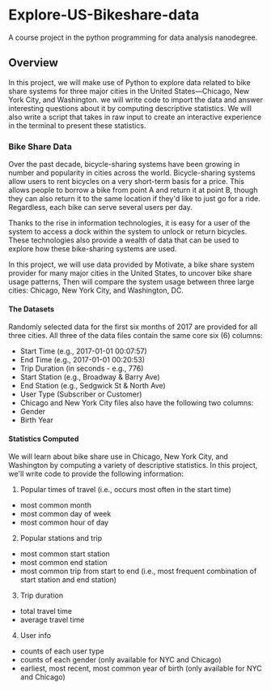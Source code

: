 # Explore-US-Bikeshare-data
A course project in the python programming for data analysis nanodegree.
## Overview
In this project, we will make use of Python to explore data related to bike share systems for three major cities in the United States—Chicago, New York City, and Washington. we will write code to import the data and answer interesting questions about it by computing descriptive statistics. We will also write a script that takes in raw input to create an interactive experience in the terminal to present these statistics.

### Bike Share Data
Over the past decade, bicycle-sharing systems have been growing in number and popularity in cities across the world. Bicycle-sharing systems allow users to rent bicycles on a very short-term basis for a price. This allows people to borrow a bike from point A and return it at point B, though they can also return it to the same location if they'd like to just go for a ride. Regardless, each bike can serve several users per day.

Thanks to the rise in information technologies, it is easy for a user of the system to access a dock within the system to unlock or return bicycles. These technologies also provide a wealth of data that can be used to explore how these bike-sharing systems are used.

In this project, we will use data provided by Motivate, a bike share system provider for many major cities in the United States, to uncover bike share usage patterns, Then will compare the system usage between three large cities: Chicago, New York City, and Washington, DC.

#### The Datasets
Randomly selected data for the first six months of 2017 are provided for all three cities. All three of the data files contain the same core six (6) columns:

- Start Time (e.g., 2017-01-01 00:07:57)
- End Time (e.g., 2017-01-01 00:20:53)
- Trip Duration (in seconds - e.g., 776)
- Start Station (e.g., Broadway & Barry Ave)
- End Station (e.g., Sedgwick St & North Ave)
- User Type (Subscriber or Customer)
- Chicago and New York City files also have the following two columns:
- Gender
- Birth Year
 #### Statistics Computed
We will learn about bike share use in Chicago, New York City, and Washington by computing a variety of descriptive statistics. In this project, we'll write code to provide the following information:

1. Popular times of travel (i.e., occurs most often in the start time)
- most common month
- most common day of week
- most common hour of day
2. Popular stations and trip
- most common start station
- most common end station
- most common trip from start to end (i.e., most frequent combination of start station and end station)
3. Trip duration
- total travel time
- average travel time
4. User info
- counts of each user type
- counts of each gender (only available for NYC and Chicago)
- earliest, most recent, most common year of birth (only available for NYC and Chicago)
